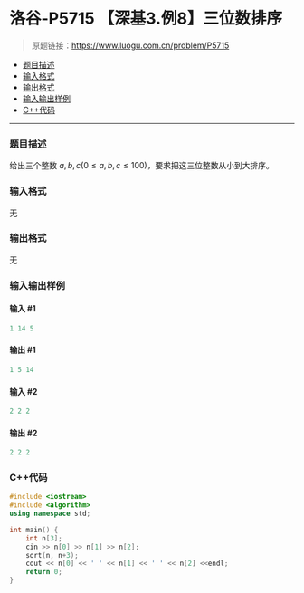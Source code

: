 # 洛谷-P5715 【深基3.例8】三位数排序

> 原题链接：https://www.luogu.com.cn/problem/P5715

- [题目描述](#题目描述)
- [输入格式](#输入格式)
- [输出格式](#输出格式)
- [输入输出样例](#输入输出样例)
- [C++代码](#C++代码)

---

### <a name="题目描述">题目描述</a>

给出三个整数 $a,b,c(0\le a,b,c \le 100)$，要求把这三位整数从小到大排序。

### <a name="输入格式">输入格式</a>

无

### <a name="输出格式">输出格式</a>

无

### <a name="输入输出样例">输入输出样例</a>

#### 输入 #1

```c++
1 14 5
```

#### 输出 #1

```c++
1 5 14
```

#### 输入 #2

```c++
2 2 2
```

#### 输出 #2

```c++
2 2 2
```

### <a name="C++代码">C++代码</a>

```c++
#include <iostream>
#include <algorithm>
using namespace std;

int main() {
    int n[3];
    cin >> n[0] >> n[1] >> n[2];
    sort(n, n+3);
    cout << n[0] << ' ' << n[1] << ' ' << n[2] <<endl;
    return 0;
}
```